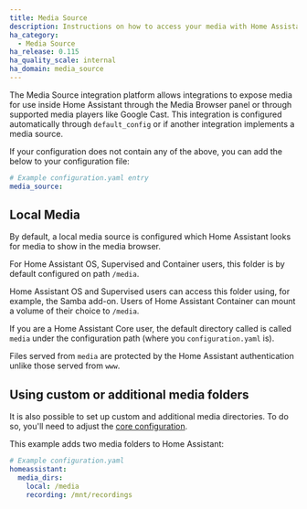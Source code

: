 ```yaml
---
title: Media Source
description: Instructions on how to access your media with Home Assistant.
ha_category:
  - Media Source
ha_release: 0.115
ha_quality_scale: internal
ha_domain: media_source
---
```


The Media Source integration platform allows integrations to expose media for
use inside Home Assistant through the Media Browser panel or through supported
media players like Google Cast. This integration is configured automatically
through `default_config` or if another integration implements a media source.

If your configuration does not contain any of the above, you can add the below
to your configuration file:

```yaml
# Example configuration.yaml entry
media_source:
```

## Local Media

By default, a local media source is configured which Home Assistant looks for
media to show in the media browser.

For Home Assistant OS, Supervised and Container users, this folder is by default
configured on path `/media`.

Home Assistant OS and Supervised users can access this folder using,
for example, the Samba add-on. Users of Home Assistant Container can
mount a volume of their choice to `/media`.

If you are a Home Assistant Core user, the default directory called is called
`media` under the configuration path (where you `configuration.yaml` is).

Files served from `media` are protected by the Home Assistant authentication
unlike those served from `www`.

## Using custom or additional media folders

It is also possible to set up custom and additional media directories. To do
so, you'll need to adjust the [core configuration][basic-configuration].

This example adds two media folders to Home Assistant:

```yaml
# Example configuration.yaml
homeassistant:
  media_dirs:
    local: /media
    recording: /mnt/recordings
```

[basic-configuration]: /docs/configuration/basic/#media_dirs
